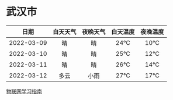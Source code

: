 # 武汉市
|日期|白天天气|夜晚天气|白天温度|夜晚温度|
|:--:|:--:|:--:|:--:|:--:|
|2022-03-09|晴|晴|24℃|10℃|
|2022-03-10|晴|晴|25℃|12℃|
|2022-03-11|晴|晴|26℃|14℃|
|2022-03-12|多云|小雨|27℃|17℃|
 
[物联网学习指南](http://doc.lziqi.top/IoT)
